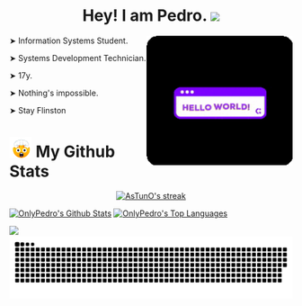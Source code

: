 <h1 align="center"> Hey! I am Pedro. <img src="https://raw.githubusercontent.com/iampavangandhi/iampavangandhi/master/gifs/Hi.gif" width="30px"> </h1>

<div> 
<img align="right" src="https://github.com/AsTunO/AsTunO/blob/main/GitGif/HelloGif.gif" width="260px">
  
  <p> ➤  Information Systems Student. </p>
  <p> ➤  Systems Development Technician. </p>     
  <p> ➤  17y. </p>    
  <p> ➤  Nothing's impossible. </p>     
  <p> ➤  Stay Flinston </p>    
  
</div>

<h1> <img src="https://github.com/AsTunO/AsTunO/blob/main/GitGif/emoji.gif" width="40px"> My Github Stats </h1>

<div>
  <p align="center">
      <a href="https://github.com/AsTunO/github-readme-streak-stats">
          <img title="🔥 Get streak stats for your profile at git.io/streak-stats" alt="AsTunO's streak" src="https://github-readme-streak-stats.herokuapp.com/?user=OnlyPedro&theme=midnight-purple&hide_border=true&stroke=0000&background=0D1117"/>
      </a>
  </p>
</div>

<div>
  <p>
    <a href="https://github.com/OnlyPedro/github-readme-stats"><img alt="OnlyPedro's Github Stats" src="https://github-readme-stats.vercel.app/api?username=OnlyPedro&show_icons=true&count_private=true&theme=midnight-purple&hide_border=true&bg_color=0D1117" width="400px" /></a>
    <a href="https://github.com/OnlyPedro/github-readme-stats"><img alt="OnlyPedro's Top Languages" src="https://github-readme-stats.vercel.app/api/top-langs/?username=OnlyPedro&langs_count=8&count_private=true&layout=compact&theme=midnight-purple&hide_border=true&bg_color=0D1117" width="400px" /></a>
  </p>
</div>

<a href="https://github.com/404"><img src="https://user-images.githubusercontent.com/73097560/115834477-dbab4500-a447-11eb-908a-139a6edaec5c.gif"></a>
![Snake animation](https://github.com/OnlyPedro/OnlyPedro/blob/output/github-contribution-grid-snake.svg)
